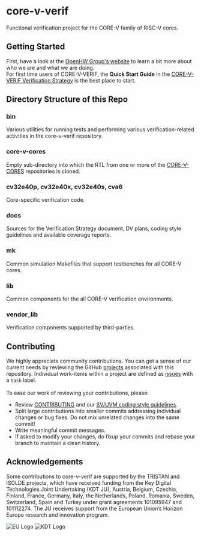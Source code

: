 <!--

 Copyright 2020, 2021 OpenHW Group

 Licensed under the Solderpad Hardware Licence, Version 2.0 (the "License");
 you may not use this file except in compliance with the License.
 You may obtain a copy of the License at

     https://solderpad.org/licenses/

 Unless required by applicable law or agreed to in writing, software
 distributed under the License is distributed on an "AS IS" BASIS,
 WITHOUT WARRANTIES OR CONDITIONS OF ANY KIND, either express or implied.
 See the License for the specific language governing permissions and
 limitations under the License.

 SPDX-License-Identifier: Apache-2.0 WITH SHL-2.0

-->

# core-v-verif
Functional verification project for the CORE-V family of RISC-V cores.

<!--
## NEWS UPDATES:
**2021-07-15**: The verificaton environment for the [cv32e40s](https://github.com/openhwgroup/cv32e40s) is up and running.
<br>
**2021-03-23**: The verificaton environment for the [cv32e40x](https://github.com/openhwgroup/cv32e40x) is up and running.
<br>
**2020-12-16**: The [cv32e40p_v1.0.0](https://github.com/openhwgroup/core-v-verif/releases/tag/22dc5fc) of core-v-verif is released.
This tag clones the v1.0.0 release of the CV32E40P CORE-V core and will allow you to reproduce the verification environment as it existed at `RTL Freeze`.
<br>
More news is available in the [archive](https://github.com/openhwgroup/core-v-verif/blob/master/NEWS_ARCHIVE.md).
-->

## Getting Started
First, have a look at the [OpenHW Group's website](https://www.openhwgroup.org) to learn a bit more about who we are and what we are doing.
<br>
For first time users of CORE-V-VERIF, the **Quick Start Guide** in the [CORE-V-VERIF Verification Strategy](https://docs.openhwgroup.org/projects/core-v-verif/en/latest/quick_start.html) is the best place to start.

<!--
### Getting started with CV32E4\* cores
If you want to run a simulation there are two options:
1. To run the CORE testbench for the CV32E40P, go to `cv32e40p/sim/core` and read the README.
2. To run any of the CV32E4\* UVM environment go to `mk/uvmt` and read the README.
-->

<!--
#### CV32E40P coverage data
The most recently published coverage report for the CV32E40P can be found [here](https://openhwgroup.github.io/core-v-verif/).
-->

<!--
### Getting started with CVA6
To run CVA6 testbench, go to [cva6](cva6) directory and read the README.
-->

## Directory Structure of this Repo
### bin
Various utilities for running tests and performing various verification-related activities in the core-v-verif repository.

### core-v-cores
Empty sub-directory into which the RTL from one or more of the [CORE-V-CORES](https://github.com/openhwgroup/core-v-cores) repositories is cloned.

### cv32e40p, cv32e40x, cv32e40s, cva6
Core-specific verification code.

### docs
Sources for the Verification Strategy document, DV plans, coding style guidelines and available coverage reports.

### mk
Common simulation Makefiles that support testbenches for all CORE-V cores.

### lib
Common components for the all CORE-V verification environments.

### vendor_lib
Verification components supported by third-parties.

## Contributing
We highly appreciate community contributions. You can get a sense of our current needs by reviewing the GitHub
[projects](https://github.com/openhwgroup/core-v-verif/projects) associated with this repository.   Individual work-items
within a project are defined as [issues](https://github.com/openhwgroup/core-v-verif/issues) with a `task` label.
<br><br>To ease our work of reviewing your contributions, please:

* Review [CONTRIBUTING](https://github.com/openhwgroup/core-v-verif/blob/master/CONTRIBUTING.md)
and our [SV/UVM coding style guidelines](https://github.com/openhwgroup/core-v-verif/blob/master/docs/CodingStyleGuidelines.md).
* Split large contributions into smaller commits addressing individual changes or bug fixes.
Do not mix unrelated changes into the same commit!
* Write meaningful commit messages.
* If asked to modify your changes, do fixup your commits and rebase your branch to maintain a clean history.

## Acknowledgements

Some contributions to core-v-verif are supported by the TRISTAN and ISOLDE projects,
which have received funding from the Key Digital Technologies Joint Undertaking (KDT JU),
Austria, Belgium, Czechia, Finland, France, Germany, Italy, the Netherlands, Poland, Romania, Sweden, Switzerland, Spain and Turkey
under grant agreements 101095947 and 101112274.
The JU receives support from the European Union’s Horizon Europe research and innovation program.

![EU Logo](https://cloud.hipert.unimore.it/apps/files_sharing/publicpreview/pessWNfeqBfYi3o?x=1912&y=617&a=true&file=eu_logo.png&scalingup=0)
![KDT Logo](https://cloud.hipert.unimore.it/apps/files_sharing/publicpreview/yd7FgKisNgtLPTy?x=1912&y=617&a=true&file=kdt_logo.png&scalingup=0)   
